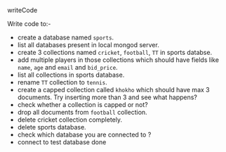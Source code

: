 writeCode

Write code to:-

- create a database named `sports`.
- list all databases present in local mongod server.
- create 3 collections named `cricket`, `football`, `TT` in sports databse.
- add multiple players in those collections which should have fields like `name`, `age` and `email` and `bid_price`.
- list all collections in sports database.
- rename `TT` collection to `tennis`.
- create a capped collection called `khokho` which should have max 3 documents.
  Try inserting more than 3 and see what happens?
- check whether a collection is capped or not?
- drop all documents from `football` collection.
- delete cricket collection completely.
- delete sports database.
- check which database you are connected to ?
- connect to test database
done
